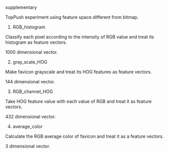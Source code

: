 supplementary

TopPush experiment using feature space different from bitmap.

1. RGB_histogram

Classify each pixel according to the intensity of RGB value and treat its histogram as feature vectors.

1000 dimensional vector.

2. gray_scale_HOG

Make favicon grayscale and treat its HOG features as feature vectors.

144 dimensional vector.

3. RGB_channel_HOG

Take HOG feature value with each value of RGB and treat it as feature vectors.

432 dimensional vector.

4. average_color

Calculate the RGB average color of favicon and treat it as a feature vectors.

3 dimensional vector.
